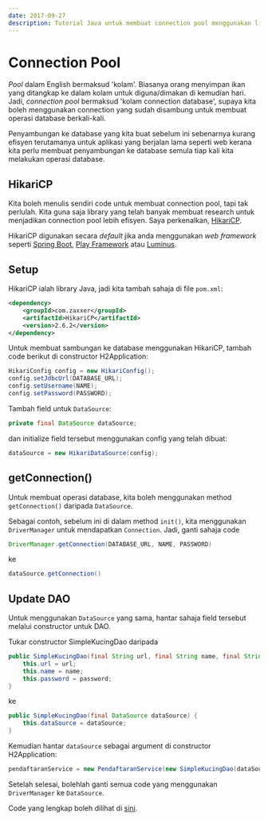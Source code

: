 ```yaml
---
date: 2017-09-27
description: Tutorial Java untuk membuat connection pool menggunakan library HikariCP untuk menjadikan aplikasi lebih efisyen
---
```


# Connection Pool

_Pool_ dalam English bermaksud 'kolam'. Biasanya orang menyimpan ikan yang ditangkap ke dalam kolam untuk diguna/dimakan di kemudian hari. Jadi, _connection pool_ bermaksud 'kolam connection database', supaya kita boleh menggunakan connection yang sudah disambung untuk membuat operasi database berkali-kali.

Penyambungan ke database yang kita buat sebelum ini sebenarnya kurang efisyen terutamanya untuk aplikasi yang berjalan lama seperti web kerana kita perlu membuat penyambungan ke database semula tiap kali kita melakukan operasi database.

## HikariCP

Kita boleh menulis sendiri code untuk membuat connection pool, tapi tak perlulah. Kita guna saja library yang telah banyak membuat research untuk menjadikan connection pool lebih efisyen. Saya perkenalkan, [HikariCP](https://github.com/brettwooldridge/HikariCP).

HikariCP digunakan secara _default_ jika anda menggunakan _web framework_ seperti [Spring Boot](https://projects.spring.io/spring-boot), [Play Framework](https://www.playframework.com) atau [Luminus](http://www.luminusweb.net).

## Setup

HikariCP ialah library Java, jadi kita tambah sahaja di file `pom.xml`:

```xml
<dependency>
    <groupId>com.zaxxer</groupId>
    <artifactId>HikariCP</artifactId>
    <version>2.6.2</version>
</dependency>
```

Untuk membuat sambungan ke database menggunakan HikariCP, tambah code berikut di constructor H2Application:

```java
HikariConfig config = new HikariConfig();
config.setJdbcUrl(DATABASE_URL);
config.setUsername(NAME);
config.setPassword(PASSWORD);
```

Tambah field untuk `DataSource`:

```java
private final DataSource dataSource;
```

dan initialize field tersebut menggunakan config yang telah dibuat:

```java
dataSource = new HikariDataSource(config);
```

## getConnection()

Untuk membuat operasi database, kita boleh menggunakan method `getConnection()` daripada `DataSource`.

Sebagai contoh, sebelum ini di dalam method `init()`, kita menggunakan `DriverManager` untuk mendapatkan `Connection`. Jadi, ganti sahaja code

```java
DriverManager.getConnection(DATABASE_URL, NAME, PASSWORD)
```

ke

```java
dataSource.getConnection()
```

## Update DAO

Untuk menggunakan `DataSource` yang sama, hantar sahaja field tersebut melalui constructor untuk DAO.

Tukar constructor SimpleKucingDao daripada

```java
public SimpleKucingDao(final String url, final String name, final String password) {
    this.url = url;
    this.name = name;
    this.password = password;
}
```

ke

```java
public SimpleKucingDao(final DataSource dataSource) {
    this.dataSource = dataSource;
}
```

Kemudian hantar `dataSource` sebagai argument di constructor H2Application:

```java
pendaftaranService = new PendaftaranService(new SimpleKucingDao(dataSource));
```

Setelah selesai, bolehlah ganti semua code yang menggunakan `DriverManager` ke `DataSource`.

Code yang lengkap boleh dilihat di [sini](https://github.com/JomBelajarJava/contoh-code-java/tree/master/database/tutorialh2-hikaricp).
